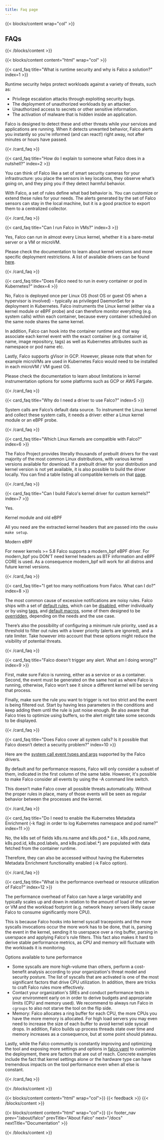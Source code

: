 ```yaml
---
title: Faq page
---
```


{{< blocks/content wrap="col" >}}
  ## FAQs
{{< /blocks/content >}}

{{< blocks/content content="html" wrap="col" >}}

<div class="grid-1 gap-3">

  {{< card_faq title="What is runtime security and why is Falco a solution?" index=1 >}}

  Runtime security helps protect workloads against a variety of threats, such as:

  - Privilege escalation attacks through exploiting security bugs.
  - The deployment of unauthorized workloads by an attacker.
  - Unauthorized access to secrets or other sensitive information.
  - The activation of malware that is hidden inside an application.

  Falco is designed to detect these and other threats while your services and applications are running. When it detects unwanted behavior, Falco alerts you instantly so you’re informed (and can react!) right away, not after minutes or hours have passed.


  {{< /card_faq >}}

  {{< card_faq title="How do I explain to someone what Falco does in a nutshell?" index=2 >}}

  You can think of Falco like a set of smart security cameras for your infrastructure: you place the sensors in key locations, they observe what’s going on, and they ping you if they detect harmful behavior. 

  With Falco, a set of rules define what bad behavior is. You can customize or extend these rules for your needs. The alerts generated by the set of Falco sensors can stay in the local machine, but it is a good practice to export them  to a centralized collector.


  {{< /card_faq >}}

  {{< card_faq title="Can I run Falco in VMs?" index=3 >}}

  Yes, Falco can run in almost every Linux kernel, whether it is a bare-metal server or a VM or microVM.

  Please check the documentation to learn about kernel versions and more specific deployment restrictions. A list of available drivers can be found [here](https://download.falco.org/driver/site/index.html).


  {{< /card_faq >}}

  {{< card_faq title="Does Falco need to run in every container or pod in Kubernetes?" index=4 >}}

  No, Falco is deployed once per Linux OS (host OS or guest OS when a hypervisor is involved) - typically as privileged DaemonSet for a deployment in Kubernetes. Falco instruments the Linux kernel (either via a kernel module or eBPF probe) and can therefore monitor everything (e.g. system calls) within each container, because every container scheduled on the same node shares the same kernel.

  In addition, Falco can hook into the container runtime and that way associate each kernel event with the exact container (e.g. container id, name, image repository, tags) as well as Kubernetes attributes such as namespace or pod name etc.

  Lastly, Falco supports gVisor in GCP. However, please note that when for example microVMs are used in Kubernetes Falco would need to be installed in each microVM / VM guest OS.

  Please check the documentation to learn about limitations in kernel instrumentation options for some platforms such as GCP or AWS Fargate.


  {{< /card_faq >}}

  {{< card_faq title="Why do I need a driver to use Falco?" index=5 >}}

  System calls are Falco’s default data source. To instrument the Linux kernel and collect these system calls, it needs a driver: either a Linux kernel module or an eBPF probe.

  {{< /card_faq >}}

  {{< card_faq title="Which Linux Kernels are compatible with Falco?" index=6 >}}

  The Falco Project provides literally thousands of prebuilt drivers for the vast majority of the most common Linux distributions, with various kernel versions available for download. If a prebuilt driver for your distribution and kernel version is not yet available, it is also possible to build the driver locally. You can find a table listing all compatible kernels on that [page](https://download.falco.org/driver/site/index.html).

  {{< /card_faq >}}


  {{< card_faq title="Can I build Falco's kernel driver for custom kernels?" index=7 >}}

  Yes.
  <p class="text-black-50 mb-0 mt-3">Kernel module and old eBPF</p>
  All you need are the extracted kernel headers that are passed into the <code>cmake make setup</code>. 

  <p class="text-black-50 mt-3">Modern eBPF</p>
  For newer kernels >= 5.8 Falco supports a modern_bpf eBPF driver. For modern_bpf you DON’T need kernel headers as BTF information and eBPF CORE is used. As a consequence modern_bpf will work for all distros and future kernel versions.


  {{< /card_faq >}}

  {{< card_faq title="I get too many notifications from Falco. What can I do?" index=8 >}}

  The most common cause of excessive notifications are noisy rules. Falco ships with a set of [default rules](https://falco.org/docs/rules/default-custom/), which can be [disabled](https://falco.org/docs/rules/controlling-rules/#disable-default-rules), either individually or by using [tags](https://falco.org/docs/rules/controlling-rules/#tags), and [default macros](https://falco.org/docs/reference/rules/default-macros/), some of them designed to be [overridden](https://falco.org/docs/reference/rules/macros-override/), depending on the needs and the use case.

  There’s also the possibility of configuring a minimum rule priority, used as a threshold to filter out rules with a lower priority (alerts are ignored), and a rate limiter. Take however into account that these options might reduce the visibility of potential threats.


  {{< /card_faq >}}

  {{< card_faq title="Falco doesn’t trigger any alert. What am I doing wrong?" index=9 >}}

  First, make sure Falco is running, either as a service or as a container. Second, the event must be generated on the same host as where Falco is running, otherwise, Falco won’t see it since a different kernel will be serving that process.

  Finally, make sure the rule you want to trigger is not too strict and the event is being filtered out. Start by having less parameters in the conditions and keep adding them until the rule is just noise enough. Be also aware that Falco tries to optimize using buffers, so the alert might take some seconds to be displayed.


  {{< /card_faq >}}

  {{< card_faq title="Does Falco cover all system calls? Is it possible that Falco doesn’t detect a security problem?" index=10 >}}

  Here are the [system call event types and args](https://falco.org/docs/reference/rules/supported-events/) supported by the Falco drivers.

  By default and for performance reasons, Falco will only consider a subset of them, indicated in the first column of the same table. However, it's possible to make Falco consider all events by using the -A command line switch.

  This doesn’t make Falco cover all possible threats automatically. Without the proper rules in place, many of those events will be seen as regular behavior between the processes and the kernel.


  {{< /card_faq >}}

  {{< card_faq title="Do I need to enable the Kubernetes Metadata Enrichment (-k flag) in order to log Kubernetes namespace and pod name?" index=11 >}}

  No, the k8s set of fields k8s.ns.name and k8s.pod.* (i.e., k8s.pod.name, k8s.pod.id, k8s.pod.labels, and k8s.pod.label.*) are populated with data fetched from the container runtime.

  Therefore, they can also be accessed without having the Kubernetes Metadata Enrichment functionality enabled (-k Falco option).


  {{< /card_faq >}}

  {{< card_faq title="What is the performance overhead or resource utilization of Falco?" index=12 >}}

  The performance overhead of Falco can have a large variability and typically scales up and down in relation to the amount of load of the server or VM and the workload footprint (e.g. network heavy servers likely cause Falco to consume significantly more CPU).

  This is because Falco hooks into kernel syscall tracepoints and the more syscalls invocations occur the more work has to be done, that is, parsing the event in the kernel, sending it to userspace over a ring buffer, parsing in userspace and applying Falco's rule filters. This fact also makes it hard to derive stable performance metrics, as CPU and memory will fluctuate with the workloads it is monitoring.

  <p class="text-50-black">Options available to tune performance</p>

  - Some syscalls are more high-volume than others, perform a cost-benefit analysis according to your organization's threat model and security posture. The list of syscalls that are activated is one of the most significant factors that drive CPU utilization. In addition, there are tricks to craft Falco rules more effectively.
  - Contact your organization's SREs and conduct performance tests in your environment early on in order to derive budgets and appropriate limits (CPU and memory used). We recommend to always run Falco in <code>cgroups</code> to also not starve the tool on the flip side.
  - Memory: Falco allocates a ring buffer for each CPU, the more CPUs you have the more memory is allocated. For high load servers you may even need to increase the size of each buffer to avoid kernel side syscall drops. In addition, Falco builds up process threads state over time and memory increases as a consequence, but at some point should plateau.

  Lastly, while the Falco community is constantly improving and optimizing the tool and exposing more settings and options in [falco.yaml](https://falco.org/docs/reference/daemon/config-options/) to customize the deployment, there are factors that are out of reach. Concrete examples include the fact that kernel settings alone or the hardware type can have tremendous impacts on the tool performance even when all else is constant.

  {{< /card_faq >}}

</div>

{{< /blocks/content >}}

{{< blocks/content content="html" wrap="col">}}
{{< feedback >}}
{{< /blocks/content >}}

{{< blocks/content content="html" wrap="col">}}
{{< footer_nav 
  prev="/about/falco"
  prevTitle="About Falco"
  next="/docs" 
  nextTitle="Documentation" >}}
<!-- TODO: uncomment when ecosystems section is ready -->
<!-- {{< footer_nav 
  prev="/about/ecosystem"
  prevTitle="Ecosystem"
  next="/about/docs" 
  nextTitle="Documentation" >}} -->
{{< /blocks/content >}}
